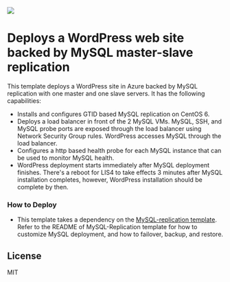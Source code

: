 <a href="https://portal.azure.com/#create/Microsoft.Template/uri/https%3A%2F%2Fraw.githubusercontent.com%2Fazure%2Fazure-quickstart-templates%2Fmaster%2Fwordpress-mysql-replication%2FmainTemplate.json" target="_blank">
    <img src="http://azuredeploy.net/deploybutton.png"/>
</a>

# Deploys a WordPress web site backed by MySQL master-slave replication

This template deploys a WordPress site in Azure backed by MySQL replication with one master and one slave servers.  It has the following capabilities:

  - Installs and configures GTID based MySQL replication on CentOS 6.
  - Deploys a load balancer in front of the 2 MySQL VMs.  MySQL, SSH, and MySQL probe ports are exposed through the load balancer using Network Security Group rules.  WordPress accesses MySQL through the load balancer. 
  - Configures a http based health probe for each MySQL instance that can be used to monitor MySQL health.
  - WordPress deployment starts immediately after MySQL deployment finishes.  There's a reboot for LIS4 to take effects 3 minutes after MySQL installation completes, however, WordPress installation should be complete by then.

### How to Deploy
* This template takes a dependency on the [MySQL-replication template](https://github.com/azure/azure-quickstart-templates/tree/master/mysql-replication). Refer to the README of MySQL-Replication template for how to customize MySQL deployment, and how to failover, backup, and restore.



License
----

MIT

